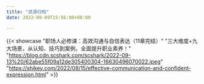 ```yaml
---
title: "资源归档"
date: 2022-09-09T15:56:00+08:00

---
```


{{< showcase "职场人必修课：高效沟通与自信表达（11章完结）" "三大维度+九大场景，从认知、技巧到案例，全面提升职业素养！" "https://blog.cdn.scshark.com/scshark/2022-09-13%20/62abe55f09a12de305400304-16630496070022.jpeg"  "https://shikey.com/2022/08/15/effective-communication-and-confident-expression.html" >}}


